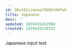 ```yaml
---
id: 30v162zzaevpl9b9ml04fwh
title: Japanese
desc: ''
updated: 1659435412060
created: 1659428220332
---
```

Japanese input test
